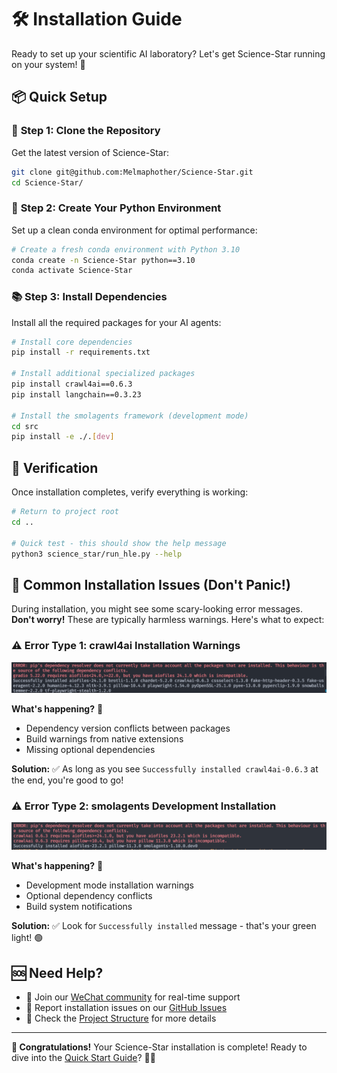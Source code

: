 # 🛠️ Installation Guide

Ready to set up your scientific AI laboratory? Let's get Science-Star running on your system! 🚀

## 📦 Quick Setup

### 🔄 **Step 1: Clone the Repository**
Get the latest version of Science-Star:

```bash
git clone git@github.com:Melmaphother/Science-Star.git
cd Science-Star/
```

### 🐍 **Step 2: Create Your Python Environment**
Set up a clean conda environment for optimal performance:

```bash
# Create a fresh conda environment with Python 3.10
conda create -n Science-Star python==3.10
conda activate Science-Star
```

### 📚 **Step 3: Install Dependencies**
Install all the required packages for your AI agents:

```bash
# Install core dependencies
pip install -r requirements.txt

# Install additional specialized packages
pip install crawl4ai==0.6.3
pip install langchain==0.3.23

# Install the smolagents framework (development mode)
cd src
pip install -e ./.[dev]
```

## 🎉 Verification

Once installation completes, verify everything is working:

```bash
# Return to project root
cd ..

# Quick test - this should show the help message
python3 science_star/run_hle.py --help
```

## 🚨 Common Installation Issues (Don't Panic!)

During installation, you might see some scary-looking error messages. **Don't worry!** These are typically harmless warnings. Here's what to expect:

### ⚠️ **Error Type 1: crawl4ai Installation Warnings**

![pip error 1](../assets/pip_error1.png)

**What's happening?** 🤔 
- Dependency version conflicts between packages
- Build warnings from native extensions
- Missing optional dependencies

**Solution:** ✅ As long as you see `Successfully installed crawl4ai-0.6.3` at the end, you're good to go!

### ⚠️ **Error Type 2: smolagents Development Installation**

![pip error 2](../assets/pip_error2.png)

**What's happening?** 🤔
- Development mode installation warnings
- Optional dependency conflicts
- Build system notifications

**Solution:** ✅ Look for `Successfully installed` message - that's your green light! 🟢

## 🆘 Need Help?

- 💬 Join our [WeChat community](../assets/wechat.jpeg) for real-time support
- 🐛 Report installation issues on our [GitHub Issues](https://github.com/Melmaphother/Science-Star/issues)
- 📖 Check the [Project Structure](project_structure.md) for more details

---

**🎉 Congratulations!** Your Science-Star installation is complete! Ready to dive into the [Quick Start Guide](quickstart.md)? 🚀✨